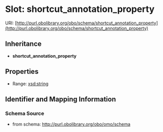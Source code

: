 # Slot: shortcut_annotation_property

URI: [http://purl.obolibrary.org/obo/schema/shortcut_annotation_property](http://purl.obolibrary.org/obo/schema/shortcut_annotation_property)




## Inheritance

* **shortcut_annotation_property**



## Properties

 * Range: [xsd:string](http://www.w3.org/2001/XMLSchema#string)



## Identifier and Mapping Information







### Schema Source


* from schema: http://purl.obolibrary.org/obo/omo/schema



